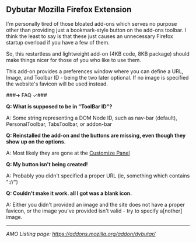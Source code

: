 Dybutar Mozilla Firefox Extension
---------------------------------

I'm personally tired of those bloated add-ons which serves no purpose other than providing just a bookmark-style button on the add-ons toolbar. I think the least to say is that these just causes an unnecessary Firefox startup overload if you have a few of them.

So, this restartless and lightweight add-on (4KB code, 8KB package) should make things nicer for those of you who like to use them.

This add-on provides a preferences window where you can define a URL, Image, and Toolbar ID - being the two later optional. If no image is specified the website's favicon will be used instead.

###➜ FAQ ✓###

__Q: What is supposed to be in "ToolBar ID"?__

A: Some string representing a DOM Node ID, such as nav-bar (default), PersonalToolbar, TabsToolbar, or addon-bar


__Q: Reinstalled the add-on and the buttons are missing, even though they show up on the options.__

A: Most likely they are gone at the [Customize Panel](https://support.mozilla.org/en-US/kb/customize-firefox-controls-buttons-and-toolbars#w_how-do-i-customize-or-rearrange-toolbar-items)


__Q: My button isn't being created!__

A: Probably you didn't specified a proper URL (ie, something which contains "://")


__Q: Couldn't make it work.  all I got was a blank icon.__

A: Either you didn't provided an image and the site does not have a proper favicon, or the image you've provided isn't valid - try to specify a[nother] image.

___
_AMO Listing page: <https://addons.mozilla.org/addon/dybutar/>_
